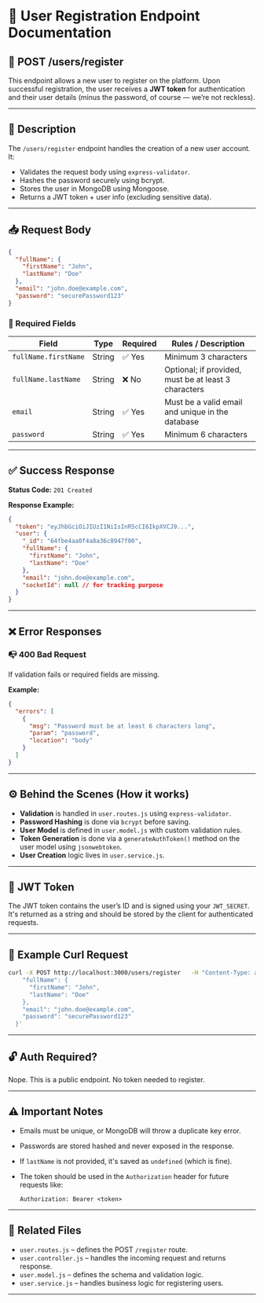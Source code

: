 # 🚀 User Registration Endpoint Documentation

## 📌 POST /users/register

This endpoint allows a new user to register on the platform. Upon successful registration, the user receives a **JWT token** for authentication and their user details (minus the password, of course — we’re not reckless).

---

## 📝 Description

The `/users/register` endpoint handles the creation of a new user account. It:

- Validates the request body using `express-validator`.
- Hashes the password securely using bcrypt.
- Stores the user in MongoDB using Mongoose.
- Returns a JWT token + user info (excluding sensitive data).

---

## 📥 Request Body

```json
{
  "fullName": {
    "firstName": "John",
    "lastName": "Doe"
  },
  "email": "john.doe@example.com",
  "password": "securePassword123"
}
```

### 🔐 Required Fields

| Field                | Type     | Required | Rules / Description                                 |
|---------------------|----------|----------|-----------------------------------------------------|
| `fullName.firstName`| String   | ✅ Yes   | Minimum 3 characters                                |
| `fullName.lastName` | String   | ❌ No    | Optional; if provided, must be at least 3 characters|
| `email`             | String   | ✅ Yes   | Must be a valid email and unique in the database    |
| `password`          | String   | ✅ Yes   | Minimum 6 characters                                |

---

## ✅ Success Response

**Status Code:** `201 Created`

**Response Example:**

```json
{
  "token": "eyJhbGciOiJIUzI1NiIsInR5cCI6IkpXVCJ9...",
  "user": {
    "_id": "64fbe4aa0f4a8a36c8947f00",
    "fullName": {
      "firstName": "John",
      "lastName": "Doe"
    },
    "email": "john.doe@example.com",
    "socketId": null // for tracking purpose
  }
}
```

---

## ❌ Error Responses

### 📭 400 Bad Request

If validation fails or required fields are missing.

**Example:**

```json
{
  "errors": [
    {
      "msg": "Password must be at least 6 characters long",
      "param": "password",
      "location": "body"
    }
  ]
}
```

---

## ⚙️ Behind the Scenes (How it works)

- **Validation** is handled in `user.routes.js` using `express-validator`.
- **Password Hashing** is done via `bcrypt` before saving.
- **User Model** is defined in `user.model.js` with custom validation rules.
- **Token Generation** is done via a `generateAuthToken()` method on the user model using `jsonwebtoken`.
- **User Creation** logic lives in `user.service.js`.

---

## 🔐 JWT Token

The JWT token contains the user’s ID and is signed using your `JWT_SECRET`. It's returned as a string and should be stored by the client for authenticated requests.

---

## 🧪 Example Curl Request

```bash
curl -X POST http://localhost:3000/users/register   -H "Content-Type: application/json"   -d '{
    "fullName": {
      "firstName": "John",
      "lastName": "Doe"
    },
    "email": "john.doe@example.com",
    "password": "securePassword123"
  }'
```

---

## 🔓 Auth Required?

Nope. This is a public endpoint. No token needed to register.

---

## ⚠️ Important Notes

- Emails must be unique, or MongoDB will throw a duplicate key error.
- Passwords are stored hashed and never exposed in the response.
- If `lastName` is not provided, it's saved as `undefined` (which is fine).
- The token should be used in the `Authorization` header for future requests like:
  
  ```http
  Authorization: Bearer <token>
  ```

---

## 📂 Related Files

- `user.routes.js` – defines the POST `/register` route.
- `user.controller.js` – handles the incoming request and returns response.
- `user.model.js` – defines the schema and validation logic.
- `user.service.js` – handles business logic for registering users.

---
